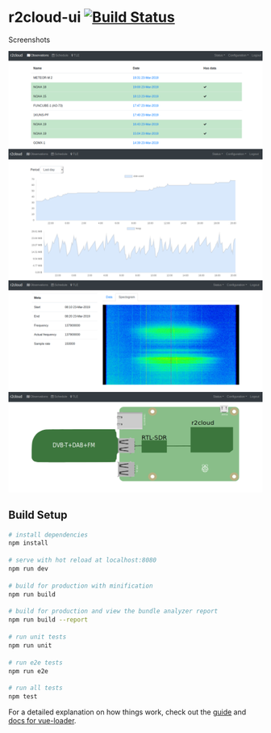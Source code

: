 # r2cloud-ui [![Build Status](https://travis-ci.org/dernasherbrezon/r2cloud-ui.svg?branch=master)](https://travis-ci.org/dernasherbrezon/r2cloud-ui)

Screenshots

![screen1](/doc/screen1.png?raw=true)
![screen2](/doc/screen2.png?raw=true)
![screen3](/doc/screen3.png?raw=true)
![screen4](/doc/screen4.png?raw=true)

## Build Setup

``` bash
# install dependencies
npm install

# serve with hot reload at localhost:8080
npm run dev

# build for production with minification
npm run build

# build for production and view the bundle analyzer report
npm run build --report

# run unit tests
npm run unit

# run e2e tests
npm run e2e

# run all tests
npm test
```

For a detailed explanation on how things work, check out the [guide](http://vuejs-templates.github.io/webpack/) and [docs for vue-loader](http://vuejs.github.io/vue-loader). 
